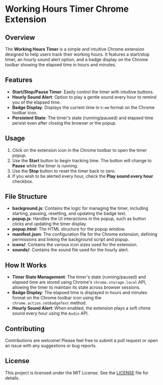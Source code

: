 # Working Hours Timer Chrome Extension

## Overview

The **Working Hours Timer** is a simple and intuitive Chrome extension designed to help users track their working hours. It features a start/stop timer, an hourly sound alert option, and a badge display on the Chrome toolbar showing the elapsed time in hours and minutes.

## Features

- **Start/Stop/Pause Timer**: Easily control the timer with intuitive buttons.
- **Hourly Sound Alert**: Option to play a gentle sound every hour to remind you of the elapsed time.
- **Badge Display**: Displays the current time in `h:mm` format on the Chrome toolbar icon.
- **Persistent State**: The timer's state (running/paused) and elapsed time persist even after closing the browser or the popup.

## Usage

1. Click on the extension icon in the Chrome toolbar to open the timer popup.
2. Use the **Start** button to begin tracking time. The button will change to **Pause** while the timer is running.
3. Use the **Stop** button to reset the timer back to zero.
4. If you wish to be alerted every hour, check the **Play sound every hour** checkbox.

## File Structure

- **background.js**: Contains the logic for managing the timer, including starting, pausing, resetting, and updating the badge text.
- **popup.js**: Handles the UI interactions in the popup, such as button clicks and updating the timer display.
- **popup.html**: The HTML structure for the popup window.
- **manifest.json**: The configuration file for the Chrome extension, defining permissions and linking the background script and popup.
- **icons/**: Contains the various icon sizes used for the extension.
- **sounds/**: Contains the sound file used for the hourly alert.

## How It Works

- **Timer State Management**: The timer's state (running/paused) and elapsed time are stored using Chrome's `chrome.storage.local` API, allowing the timer to maintain its state across browser sessions.
- **Badge Display**: The elapsed time is displayed in hours and minutes format on the Chrome toolbar icon using the `chrome.action.setBadgeText` method.
- **Hourly Sound Alert**: When enabled, the extension plays a soft chime sound every hour using the `Audio` API.

## Contributing

Contributions are welcome! Please feel free to submit a pull request or open an issue with any suggestions or bug reports.

## License

This project is licensed under the MIT License. See the [LICENSE](LICENSE) file for details.
